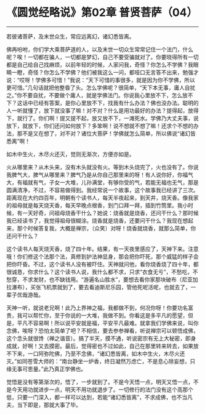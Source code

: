 # 《圆觉经略说》第02章 普贤菩萨（04）

------

若彼诸菩萨，及末世众生，常应远离幻，诸幻悉皆离。

佛再吩咐，你们学大乘菩萨道的人，以及末世一切众生常常记住一个法门，什么呢？唉！一切都在骗人，一切都是梦幻，自己不要受骗就对了。你要晓得所有一切都是自己给自己找麻烦，以前年轻的时候，人家问我，奇怪？你怎么不学佛？我眼睛一瞪，奇怪？你怎么不学佛？他们被我这么一问，都哑口无言答不出来，勉强才说：“哎呀！学佛多可惜！”我说：“天下可惜的事很多，就是因为你不学佛，所以更可惜。”几句话就把他整昏了头。怎么学佛呢？很简单，“天下本无事，庸人自扰之。”你不要自扰，不要做个庸人，就是学佛法门。你说我心里放不下，怎么放不下？这话中已经有答案，是你心里放不下，找我有什么办法？佛也没办法。聪明的人一听就懂了，放下就没事了嘛！对不对？什么是用功最好的办法？提得起，放得下，就行了。你们啊！提又提不起，放又放不下，一滩死水。学佛乃大丈夫事，说放下，就放下，你们还问如何放下？多笨啊！说不想就不想了嘛！还求个不想的办法，那不是又在想了，对不对？诸位大菩萨！学佛就怎么简单，所以佛说“诸幻皆悉离”啊！

如木中生火，木尽火还灭，觉则无渐次，方便亦如是。

火从哪里来？从木头来，没有木头就没有火。等到木头烧完了，火也没有了。你说我脾气大，脾气从哪里来？脾气乃是从你自己那里来的呀！有人说你好，你福气大，有福就有气，子女一大堆，儿孙满堂，有够你受的气，若能无福也无气，那是圆满清净，不过，不容易做得到。我经常说一个故事，这个故事我已经讲了三次。距离现在大约四百年，明朝有个读书人，每天半夜起来，到天井，烧天香。像我家的祖母就是每天烧天香，每天早晚点根香，到门口拜一拜，插到竹筒里。我小时候，有一天好奇，问祖母烧香干什么？她说：烧香就是烧香，还问干什么？那时候我已经读书了，我觉得祖母很糊涂。烧香就是烧香，还要问干什么？我现在想起来，那个时候答复我，大概是禅宗，（众笑）对呀！烧香就烧香，就那么简单，你还问干什么？

这个读书人每天烧天香，烧了四十年。结果，有一天夜里感应了，天神下来。注意哦！你们修这个法那个法，真修到护法神显身，那会把你吓死，那个威猛的样子会把你吓昏。不过，这个读书人没有被吓住。天神就问他，看你烧香烧了四十年，都很诚恳，你求什么？这个读书人说，我什么都不求，只求“衣食无亏”，不愁吃，不愁穿，不求发财，也不缺钱用。“游遍名山胜水”，要想去看你家那块破布（尼亚加拉瀑布），买张飞机票就到了，要去看迪斯尼乐园，管他死呢活呢，也就去了，一辈子优哉游哉。

天神一听，就说老兄啊！此乃上界神之福，我都做不到，何况你呀！你要功名富贵，我可以帮忙你，至于你说的一大堆，我做不到。你看这是多平凡的愿望，但是，平凡不容易啊！所以说平安就是福，平安平凡最难。就拿我们学佛来说，叫你念佛，唉呀？恐怕太简单了吧？不相信，要去参参禅看，听说禅宗可以顿悟成佛，这个念头就很馋（禅之谐音）。搞了半天，摸不通，听说密宗有无上大秘密，即身成就，好啊！又去摸密。最后，觉得密也不过如此，自己在那里转来转去，如果放不下来，一口阿弥陀佛，乃至不念佛，“诸幻悉皆离，如木中生火，木尽火还灭。”如同苍雪大师的：“南台静坐一炉香，终日凝然万虑亡，不是息心除妄想，只缘无事可思量。”此乃真正学佛也。

觉悟是没有等第渐次的，悟了，一步就到了。不是今天悟一点，明天又悟一点，不是今天用功就进步一点，明天不用功就退步了。一切修行的法门没有这个高那个低，只要一门深入，都一样可以达到，若能“诸幻悉皆离”，不求成佛，也不当凡夫，当下即是，那就大事了毕。
